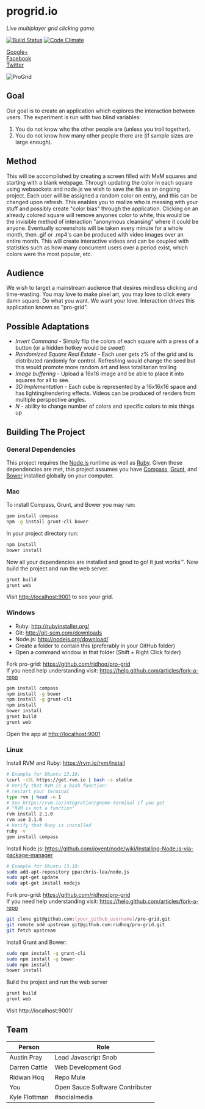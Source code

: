 progrid.io
===
_Live multiplayer grid clicking game._

[![Build Status](https://travis-ci.org/ridhoq/pro-grid.png?branch=master)](https://travis-ci.org/ridhoq/pro-grid) 
[![Code Climate](https://codeclimate.com/github/ridhoq/pro-grid.png)](https://codeclimate.com/github/ridhoq/pro-grid)

[Google+](https://plus.google.com/+ProgridIoofficial)  
[Facebook](https://www.facebook.com/ProGrid)  
[Twitter](https://twitter.com/Pro_Grid)

![ProGrid](http://cdn.progrid.io/progrid-logo-360.png)

Goal
---
Our goal is to create an application which explores the interaction between users.
The experiment is run with two blind variables:
 1. You do not know who the other people are (unless you troll together).
 2. You do not know how many other people there are (if sample sizes are large enough).

Method
---
This will be accomplished by creating a screen filled with MxM squares and starting with a blank webpage.
Through updating the color in each square using websockets and node.js we wish to save the file as an ongoing project. Each user will be assigned a random color on entry, and this can be changed upon refresh. This enables you to realize who is messing with your stuff and possibly create "color bias" through the application. Clicking on an already colored square will remove anyones color to white, this would be the invisible method of interaction "anonymous cleansing" where it could be anyone.
Eventually screenshots will be taken every minute for a whole month, then .gif or .mp4's can be produced with video images over an entire month. This will create interactive videos and can be coupled with statistics such as how many concurrent users over a period exist, which colors were the most popular, etc.

Audience
---
We wish to target a mainstream audience that desires mindless clicking and time-wasting. You may love to make pixel art, you may love to click every damn square. Do what you want. We want your love. Interaction drives this application known as "pro-grid".

Possible Adaptations
---
 - _Invert Command_ - Simply flip the colors of each square with a press of a button (or a hidden hotkey would be sweet)
 - _Randomized Square Real Estate_ - Each user gets z% of the grid and is distributed randomly for control. Refreshing would change the seed but this would promote more random art and less totalitarian trolling
 - _Image buffering_ - Upload a 16x16 image and be able to place it into squares for all to see.
 - _3D Implementation_ - Each cube is represented by a 16x16x16 space and has lighting/rendering effects. Videos can be produced of renders from multiple perspective angles.
 - _N_ - ability to change number of colors and specific colors to mix things up

Building The Project
---
### General Dependencies
This project requires the [Node.js](http://nodejs.org/) runtime as well as [Ruby](https://www.ruby-lang.org/en/). Given those dependencies are met, this project assumes you have [Compass](http://compass-style.org/install/), [Grunt](http://gruntjs.com/), and [Bower](http://bower.io/) installed globally on your computer.
### Mac
To install Compass, Grunt, and Bower you may run:
```bash
gem install compass
npm -g install grunt-cli bower
```
In your project directory run:
```bash
npm install
bower install
```
Now all your dependencies are installed and good to go! It just works™. Now build the project and run the web server.
```bash
grunt build
grunt web
```
Visit [http://localhost:9001](http://localhost:9001) to see your grid.

### Windows
 - Ruby: http://rubyinstaller.org/
 - Git: http://git-scm.com/downloads
 - Node.js: http://nodejs.org/download/
 - Create a folder to contain this (preferably in your GitHub folder)
 - Open a command window in that folder (Shift + Right Click folder)

Fork pro-grid: https://github.com/ridhoq/pro-grid  
If you need help understanding visit: https://help.github.com/articles/fork-a-repo

```bash
gem install compass
npm install -g bower
npm install -g grunt-cli
npm install
bower install
grunt build
grunt web
```
Open the app at [http://localhost:9001](http://localhost:9001)

### Linux
Install RVM and Ruby: https://rvm.io/rvm/install
```bash
# Example for Ubuntu 13.10:
\curl -sSL https://get.rvm.io | bash -s stable
# Verify that RVM is a bash function:
# restart your terminal
type rvm | head -n 1
# See https://rvm.io/integration/gnome-terminal if you get
# "RVM is not a function"
rvm install 2.1.0
rvm use 2.1.0
# Verify that Ruby is installed
ruby -v
gem install compass
```
Install Node.js: https://github.com/joyent/node/wiki/Installing-Node.js-via-package-manager
```bash
# Example for Ubuntu 13.10:
sudo add-apt-repository ppa:chris-lea/node.js  
sudo apt-get update  
sudo apt-get install nodejs
```
Fork pro-grid: https://github.com/ridhoq/pro-grid  
If you need help understanding visit: https://help.github.com/articles/fork-a-repo
```bash
git clone git@github.com:[your_github_username]/pro-grid.git
git remote add upstream git@github.com:ridhoq/pro-grid.git
git fetch upstream
```
Install Grunt and Bower:
```bash
sudo npm install -g grunt-cli
sudo npm install -g bower
sudo npm install
bower install
```
Build the project and run the web server
```bash
grunt build
grunt web
```
Visit http://localhost:9001/

Team
---

Person | Role
--- | ---
Austin Pray | Lead Javascript Snob
Darren Cattle | Web Development God
Ridwan Hoq | Repo Mule
You | Open Sauce Software Contributer
Kyle Flottman | #socialmedia
